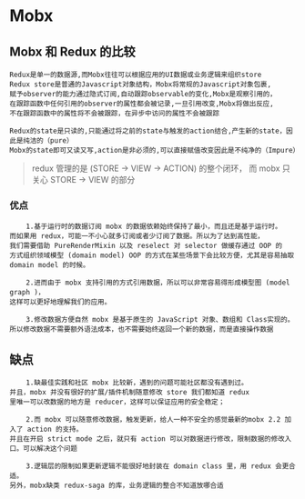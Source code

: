 # Mobx 

## Mobx 和 Redux 的比较

    Redux是单一的数据源,而Mobx往往可以根据应用的UI数据或业务逻辑来组织store
    Redux store是普通的Javascript对象结构，Mobx将常规的Javascript对象包裹,
    赋予observer的能力通过隐式订阅,自动跟踪observable的变化,Mobx是观察引用的，
    在跟踪函数中任何引用的observer的属性都会被记录,一旦引用改变,Mobx将做出反应,
    不在跟踪函数中的属性将不会被跟踪，在异步中访问的属性不会被跟踪

    Redux的state是只读的,只能通过将之前的state与触发的action结合,产生新的state，因此是纯洁的（pure）
    Mobx的state即可又读又写,action是非必须的,可以直接赋值改变因此是不纯净的（Impure）

> redux 管理的是 (STORE -> VIEW -> ACTION) 的整个闭环，
> 而 mobx 只关心 STORE -> VIEW 的部分 

 
### 优点

        1.基于运行时的数据订阅 mobx 的数据依赖始终保持了最小，而且还是基于运行时。
    而如果用 redux，可能一不小心就多订阅或者少订阅了数据。所以为了达到高性能，
    我们需要借助 PureRenderMixin 以及 reselect 对 selector 做缓存通过 OOP 的
    方式组织领域模型 (domain model) OOP 的方式在某些场景下会比较方便，尤其是容易抽取 domain model 的时候。

        2.进而由于 mobx 支持引用的方式引用数据，所以可以非常容易得形成模型图 (model graph )，
    这样可以更好地理解我们的应用。

        3.修改数据方便自然 mobx 是基于原生的 JavaScript 对象、数组和 Class实现的。
    所以修改数据不需要额外语法成本，也不需要始终返回一个新的数据，而是直接操作数据


## 缺点

        1.缺最佳实践和社区 mobx 比较新，遇到的问题可能社区都没有遇到过。
    并且，mobx 并没有很好的扩展/插件机制随意修改 store 我们都知道 redux 
    里唯一可以改数据的地方是 reducer，这样可以保证应用的安全稳定；

        2.而 mobx 可以随意修改数据，触发更新，给人一种不安全的感觉最新的mobx 2.2 加入了 action 的支持。
    并且在开启 strict mode 之后，就只有 action 可以对数据进行修改，限制数据的修改入口。可以解决这个问题

        3.逻辑层的限制如果更新逻辑不能很好地封装在 domain class 里，用 redux 会更合适。
    另外，mobx缺类 redux-saga 的库，业务逻辑的整合不知道放哪合适